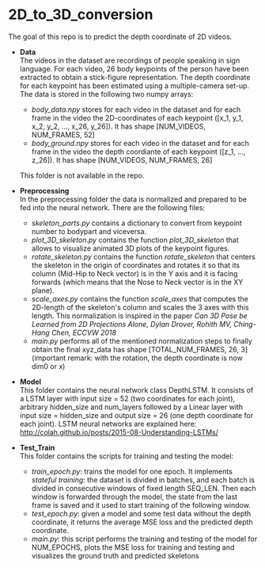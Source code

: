 # 2D_to_3D_conversion

The goal of this repo is to predict the depth coordinate of 2D videos. 

- **Data**<br />
	The videos in the dataset are recordings of people speaking in sign language. For each video, 26 body keypoints of the person have been extracted to obtain a 		stick-figure representation. The depth coordinate for each keypoint has been estimated using a multiple-camera set-up. The data is stored in the following two 		numpy arrays:<br />
	- *body_data.npy* stores for each video in the dataset and for each frame in the video the 2D-coordinates of each keypoint ([x_1, y_1, x_2, y_2, ..., x_26, y_26]). It has shape [NUM_VIDEOS, NUM_FRAMES, 52] <br />
	- *body_ground.npy* stores for each video in the dataset and for each frame in the video the depth coordiante of each keypoint ([z_1, ..., z_26]). It has shape 	[NUM_VIDEOS, NUM_FRAMES, 26] <br />
	
	This folder is not available in the repo.	
	
- **Preprocessing**<br />
	In the preprocessing folder the data is normalized and prepared to be fed into the neural network. There are the following files:<br />
	- *skeleton_parts.py* contains a dictionary to convert from keypoint number to bodypart and viceversa. 
	- *plot_3D_skeleton.py* contains the function *plot_3D_skeleton* that allows to visualize animated 3D plots of the keypoint figures.
	- *rotate_skeleton.py* contains the function *rotate_skeleton* that centers the skeleton in the origin of coordinates and rotates it so that its column (Mid-Hip to Neck vector) is in the Y axis and it is facing forwards (which means that the Nose to Neck vector is in the XY plane). 
	- *scale_axes.py* contains the function *scale_axes* that computes the 2D-length of the skeleton's column and scales the 3 axes with this length. This normalization is inspired in the paper *Can 3D Pose be Learned from 2D Projections Alone, Dylan Drover, Rohith MV, Ching-Hang Chen, ECCVW 2018*
	- *main.py* performs all of the mentioned normalization steps to finally obtain the final xyz_data has shape [TOTAL_NUM_FRAMES, 26, 3] (important remark: with the rotation, the depth coordinate is now dim0 or x)
	
- **Model**<br />
	This folder contains the neural network class DepthLSTM. It consists of a LSTM layer with input size = 52 (two coordinates for each joint), arbitrary hidden_size and num_layers followed by a Linear layer with input size = hidden_size and output size = 26 (one depth coordinate for each joint). LSTM neural networks are explained here: http://colah.github.io/posts/2015-08-Understanding-LSTMs/ 
	
	
- **Test_Train**<br />
		This folder contains the scripts for training and testing the model:
	- *train_epoch.py*: trains the model for one epoch. It implements *stateful training*: the dataset is divided in batches, and each batch is divided in consecutive windows of fixed length SEQ_LEN. Then each window is forwarded through the model, the state from the last frame is saved and it used to start training of the following window.
	- *test_epoch.py*: given a model and some test data without the depth coordinate, it returns the average MSE loss and the predicted depth coordinate.
	- *main.py*: this script performs the training and testing of the model for NUM_EPOCHS, plots the MSE loss for training and testing and visualizes the ground truth and predicted skeletons 
		
		
	
